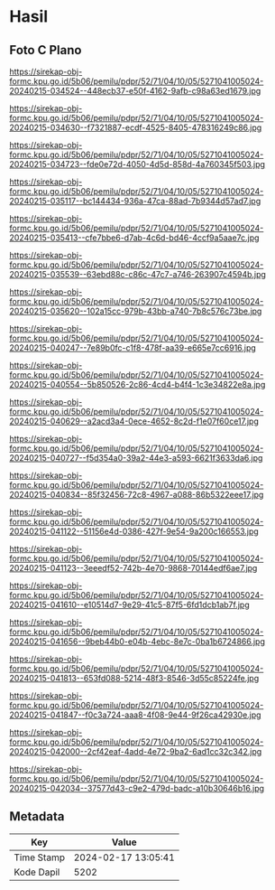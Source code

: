 # Hasil

## Foto C Plano

https://sirekap-obj-formc.kpu.go.id/5b06/pemilu/pdpr/52/71/04/10/05/5271041005024-20240215-034524--448ecb37-e50f-4162-9afb-c98a63ed1679.jpg

https://sirekap-obj-formc.kpu.go.id/5b06/pemilu/pdpr/52/71/04/10/05/5271041005024-20240215-034630--f7321887-ecdf-4525-8405-478316249c86.jpg

https://sirekap-obj-formc.kpu.go.id/5b06/pemilu/pdpr/52/71/04/10/05/5271041005024-20240215-034723--fde0e72d-4050-4d5d-858d-4a760345f503.jpg

https://sirekap-obj-formc.kpu.go.id/5b06/pemilu/pdpr/52/71/04/10/05/5271041005024-20240215-035117--bc144434-936a-47ca-88ad-7b9344d57ad7.jpg

https://sirekap-obj-formc.kpu.go.id/5b06/pemilu/pdpr/52/71/04/10/05/5271041005024-20240215-035413--cfe7bbe6-d7ab-4c6d-bd46-4ccf9a5aae7c.jpg

https://sirekap-obj-formc.kpu.go.id/5b06/pemilu/pdpr/52/71/04/10/05/5271041005024-20240215-035539--63ebd88c-c86c-47c7-a746-263907c4594b.jpg

https://sirekap-obj-formc.kpu.go.id/5b06/pemilu/pdpr/52/71/04/10/05/5271041005024-20240215-035620--102a15cc-979b-43bb-a740-7b8c576c73be.jpg

https://sirekap-obj-formc.kpu.go.id/5b06/pemilu/pdpr/52/71/04/10/05/5271041005024-20240215-040247--7e89b0fc-c1f8-478f-aa39-e665e7cc6916.jpg

https://sirekap-obj-formc.kpu.go.id/5b06/pemilu/pdpr/52/71/04/10/05/5271041005024-20240215-040554--5b850526-2c86-4cd4-b4f4-1c3e34822e8a.jpg

https://sirekap-obj-formc.kpu.go.id/5b06/pemilu/pdpr/52/71/04/10/05/5271041005024-20240215-040629--a2acd3a4-0ece-4652-8c2d-f1e07f60ce17.jpg

https://sirekap-obj-formc.kpu.go.id/5b06/pemilu/pdpr/52/71/04/10/05/5271041005024-20240215-040727--f5d354a0-39a2-44e3-a593-6621f3633da6.jpg

https://sirekap-obj-formc.kpu.go.id/5b06/pemilu/pdpr/52/71/04/10/05/5271041005024-20240215-040834--85f32456-72c8-4967-a088-86b5322eee17.jpg

https://sirekap-obj-formc.kpu.go.id/5b06/pemilu/pdpr/52/71/04/10/05/5271041005024-20240215-041122--51156e4d-0386-427f-9e54-9a200c166553.jpg

https://sirekap-obj-formc.kpu.go.id/5b06/pemilu/pdpr/52/71/04/10/05/5271041005024-20240215-041123--3eeedf52-742b-4e70-9868-70144edf6ae7.jpg

https://sirekap-obj-formc.kpu.go.id/5b06/pemilu/pdpr/52/71/04/10/05/5271041005024-20240215-041610--e10514d7-9e29-41c5-87f5-6fd1dcb1ab7f.jpg

https://sirekap-obj-formc.kpu.go.id/5b06/pemilu/pdpr/52/71/04/10/05/5271041005024-20240215-041656--9beb44b0-e04b-4ebc-8e7c-0ba1b6724866.jpg

https://sirekap-obj-formc.kpu.go.id/5b06/pemilu/pdpr/52/71/04/10/05/5271041005024-20240215-041813--653fd088-5214-48f3-8546-3d55c85224fe.jpg

https://sirekap-obj-formc.kpu.go.id/5b06/pemilu/pdpr/52/71/04/10/05/5271041005024-20240215-041847--f0c3a724-aaa8-4f08-9e44-9f26ca42930e.jpg

https://sirekap-obj-formc.kpu.go.id/5b06/pemilu/pdpr/52/71/04/10/05/5271041005024-20240215-042000--2cf42eaf-4add-4e72-9ba2-6ad1cc32c342.jpg

https://sirekap-obj-formc.kpu.go.id/5b06/pemilu/pdpr/52/71/04/10/05/5271041005024-20240215-042034--37577d43-c9e2-479d-badc-a10b30646b16.jpg


## Metadata

| Key        | Value               |
| ---------- | ------------------- |
| Time Stamp | 2024-02-17 13:05:41 |
| Kode Dapil | 5202                |



